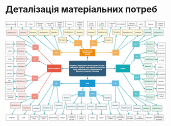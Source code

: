 # Деталізація матеріальних потреб

![](https://github.com/Ratchet34702/ai204-berislavskij/blob/with_laboratory_work_1/1/1.1/1.1.2/1.1.2-MaterialNeedsDetails/MindMap.jpg)
